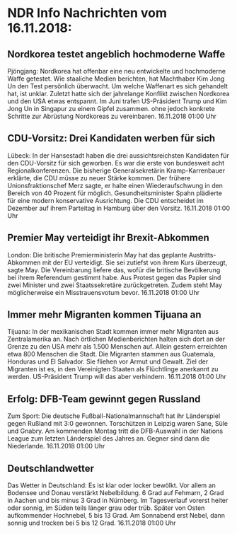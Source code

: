 # NDR Info Nachrichten vom 16.11.2018:


## Nordkorea testet angeblich hochmoderne  Waffe
Pjöngjang:   Nordkorea hat offenbar eine neu entwickelte und hochmoderne Waffe getestet. Wie staaliche Medien berichten, hat Machthaber Kim Jong Un den Test persönlich überwacht. Um welche Waffenart es sich gehandelt hat, ist unklar. Zuletzt hatte sich der jahrelange Konflikt zwischen Nordkorea und den USA etwas entspannt. Im Juni trafen US-Präsident Trump und Kim Jong Un in Singapur zu einem Gipfel zusammen. ohne jedoch konkrete Schritte zur Abrüstung Nordkoreas zu vereinbaren. 16.11.2018 01:00 Uhr 

## CDU-Vorsitz: Drei Kandidaten werben für sich
Lübeck: In der Hansestadt haben die drei aussichtsreichsten Kandidaten für den CDU-Vorsitz für sich geworben. Es war die erste von bundesweit acht Regionalkonferenzen. Die bisherige Generalsekretärin Kramp-Karrenbauer erklärte, die CDU müsse zu neuer Stärke kommen. Der frühere Unionsfraktionschef Merz sagte, er halte einen Wiederaufschwung in den Bereich von 40 Prozent für möglich. Gesundheitsminister Spahn plädierte für eine modern konservative Ausrichtung. Die CDU entscheidet im Dezember auf ihrem Parteitag in Hamburg über den Vorsitz. 16.11.2018 01:00 Uhr 

## Premier May verteidigt ihr Brexit-Abkommen
London: Die britische Premierministerin May hat das geplante Austritts-Abkommen mit der EU verteidigt. Sie sei zutiefst von ihrem Kurs überzeugt, sagte May. Die Vereinbarung liefere das, wofür die britische Bevölkerung bei ihrem Referendum gestimmt habe. Aus Protest gegen das Papier sind zwei Minister und zwei Staatssekretäre zurückgetreten. Zudem steht May möglicherweise ein Misstrauensvotum bevor. 16.11.2018 01:00 Uhr 

## Immer mehr Migranten kommen Tijuana an
Tijuana: In der mexikanischen Stadt  kommen immer mehr Migranten aus Zentralamerika an. Nach örtlichen Medienberichten halten sich dort an der Grenze zu den USA mehr als 1.500 Menschen auf. Allein gestern erreichten etwa 800 Menschen die Stadt. Die Migranten stammen aus Guatemala, Honduras und El Salvador. Sie fliehen vor Armut und Gewalt. Ziel der Migranten ist es, in den Vereinigten Staaten als Flüchtlinge anerkannt zu werden. US-Präsident Trump will das aber verhindern. 16.11.2018 01:00 Uhr 

## Erfolg: DFB-Team gewinnt gegen Russland
Zum Sport: Die deutsche Fußball-Nationalmannschaft hat ihr Länderspiel gegen Rußland mit 3:0 gewonnen. Torschützen in Leipzig waren Sane, Süle und Gnabry. Am kommenden Montag tritt die DFB-Auswahl in der Nations League zum letzten Länderspiel des Jahres an. Gegner sind dann die Niederlande. 16.11.2018 01:00 Uhr 

## Deutschlandwetter
Das Wetter in Deutschland: Es ist klar oder locker bewölkt. Vor allem an Bodensee und Donau verstärkt Nebelbildung. 6 Grad auf Fehmarn, 2 Grad in Aachen und bis minus 3 Grad in Nürnberg. Im Tagesverlauf vorerst heiter oder sonnig, im Süden teils länger grau oder trüb. Später von Osten aufkommender Hochnebel, 5 bis 13 Grad. Am Sonnabend erst Nebel, dann
sonnig und trocken bei 5 bis 12 Grad. 16.11.2018 01:00 Uhr 

